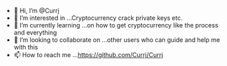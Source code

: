 - 👋 Hi, I’m @Currj
- 👀 I’m interested in ...Cryptocurrency crack private keys etc.
- 🌱 I’m currently learning ...on how to get cryptocurrency like the process and everything  
- 💞️ I’m looking to collaborate on ...other users who can guide and help me with this
- 📫 How to reach me ...https://github.com/Currj/Currj

<!---
Currj/Currj is a ✨ special ✨ repository because its `README.md` (this file) appears on your GitHub profile.
You can click the Preview link to take a look at your changes.
--->
